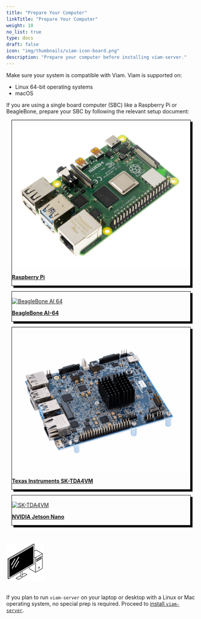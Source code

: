 ```yaml
---
title: "Prepare Your Computer"
linkTitle: "Prepare Your Computer"
weight: 10
no_list: true
type: docs
draft: false
icon: "img/thumbnails/viam-icon-board.png"
description: "Prepare your computer before installing viam-server."
---
```


Make sure your system is compatible with Viam.
Viam is supported on:

- Linux 64-bit operating systems
- macOS

If you are using a single board computer (SBC) like a Raspberry Pi or BeagleBone, prepare your SBC by following the relevant setup document:

<div class="container text-center">
  <div class="row">
    <div class="col" style="border: 1px solid #000; box-shadow: 5px 5px 0 0 #000; margin: 1em">
        <a href="/installation/prepare/rpi-setup/">
            <br>
            <img src="../img/thumbnails/raspberry-pi-4-b-2gb.jpg" alt="Raspberry Pi">
            <p style="text-align: left; margin-left: 0px; font-weight:bold">Raspberry Pi</h4>
        <a>
    </div>
    <div class="col" style="border: 1px solid #000; box-shadow: 5px 5px 0 0 #000; margin: 1em">
        <a href="/installation/prepare/beaglebone-install/">
            <br>
            <img src="/installation/img/thumbnails/beaglebone.png" alt="BeagleBone AI 64">
            <p style="text-align: left; margin-left: 0px; font-weight:bold">BeagleBone AI-64</h4>
        </a>
    </div>
    <div class="col" style="border: 1px solid #000; box-shadow: 5px 5px 0 0 #000; margin: 1em">
        <a href="/installation/prepare/sk-tda4vm/">
            <br>
            <img src="../img/thumbnails/tda4vm.png" alt="SK-TDA4VM">
            <p style="text-align: left; margin-left: 0px; font-weight:bold">Texas Instruments SK-TDA4VM</h4>
        </a>
    </div>
    <div class="col" style="border: 1px solid #000; box-shadow: 5px 5px 0 0 #000; margin: 1em">
        <a href="/installation/prepare/jetson-nano-setup/">
            <br>
            <img src="../img/jetson-nano-setup/jetson-nano-dev-kit.png" alt="SK-TDA4VM">
            <p style="text-align: left; margin-left: 0px; font-weight:bold">NVIDIA Jetson Nano</h4>
        </a>
    </div>
  </div>
</div><br><br>

<div class="container text-left">
    <div class="row">
        <img src="../img/thumbnails/pc.png" style="max-width:100px" alt="Desktop computer">
        <div class="col">
            <br>
            <p> If you plan to run <code>viam-server</code> on your laptop or desktop with a Linux or Mac operating system, no special prep is required. Proceed to <a href="/installation/install/">install <code>viam-server</code></a>. </p>
        </div>
    </div>
</div>
